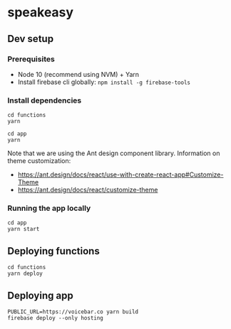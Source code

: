 # speakeasy

## Dev setup

### Prerequisites

- Node 10 (recommend using NVM) + Yarn
- Install firebase cli globally: `npm install -g firebase-tools`

### Install dependencies

```
cd functions
yarn
```

```
cd app
yarn
```

Note that we are using the Ant design component library. Information on theme customization:
- https://ant.design/docs/react/use-with-create-react-app#Customize-Theme
- https://ant.design/docs/react/customize-theme

### Running the app locally

```
cd app
yarn start
```

## Deploying functions

```
cd functions
yarn deploy
```

## Deploying app

```
PUBLIC_URL=https://voicebar.co yarn build
firebase deploy --only hosting
```
